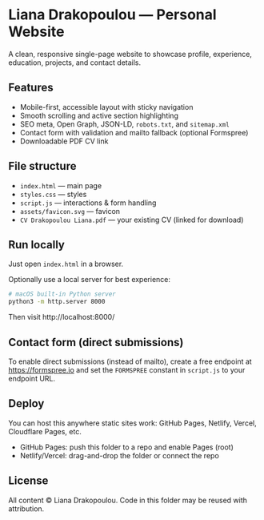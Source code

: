 # Liana Drakopoulou — Personal Website

A clean, responsive single-page website to showcase profile, experience, education, projects, and contact details.

## Features
- Mobile-first, accessible layout with sticky navigation
- Smooth scrolling and active section highlighting
- SEO meta, Open Graph, JSON-LD, `robots.txt`, and `sitemap.xml`
- Contact form with validation and mailto fallback (optional Formspree)
- Downloadable PDF CV link

## File structure
- `index.html` — main page
- `styles.css` — styles
- `script.js` — interactions & form handling
- `assets/favicon.svg` — favicon
- `CV Drakopoulou Liana.pdf` — your existing CV (linked for download)

## Run locally
Just open `index.html` in a browser.

Optionally use a local server for best experience:

```sh
# macOS built-in Python server
python3 -m http.server 8000
```
Then visit http://localhost:8000/

## Contact form (direct submissions)
To enable direct submissions (instead of mailto), create a free endpoint at https://formspree.io and set the `FORMSPREE` constant in `script.js` to your endpoint URL.

## Deploy
You can host this anywhere static sites work: GitHub Pages, Netlify, Vercel, Cloudflare Pages, etc.

- GitHub Pages: push this folder to a repo and enable Pages (root)
- Netlify/Vercel: drag-and-drop the folder or connect the repo

## License
All content © Liana Drakopoulou. Code in this folder may be reused with attribution.
